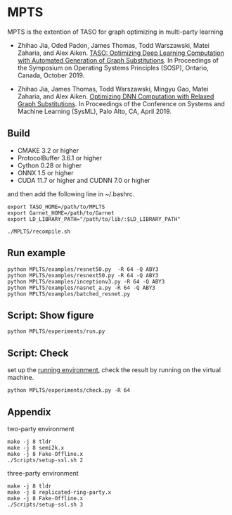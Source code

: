 # MPTS

MPTS is the extention of TASO for graph optimizing in multi-party learning

* Zhihao Jia, Oded Padon, James Thomas, Todd Warszawski, Matei Zaharia, and Alex Aiken. [TASO: Optimizing Deep Learning Computation with Automated Generation of Graph Substitutions](https://cs.stanford.edu/~zhihao/papers/sosp19.pdf). In Proceedings of the Symposium on Operating Systems Principles (SOSP), Ontario, Canada, October 2019.

* Zhihao Jia, James Thomas, Todd Warszawski, Mingyu Gao, Matei Zaharia, and Alex Aiken. [Optimizing DNN Computation with Relaxed Graph Substitutions](https://theory.stanford.edu/~aiken/publications/papers/sysml19b.pdf). In Proceedings of the Conference on Systems and Machine Learning (SysML), Palo Alto, CA, April 2019.

## Build

- CMAKE 3.2 or higher
- ProtocolBuffer 3.6.1 or higher
- Cython 0.28 or higher
- ONNX 1.5 or higher
- CUDA 11.7 or higher and CUDNN 7.0 or higher

and then add the following line in ~/.bashrc.
```
export TASO_HOME=/path/to/MPLTS
export Garnet_HOME=/path/to/Garnet
export LD_LIBRARY_PATH="/path/to/lib/:$LD_LIBRARY_PATH"
```

```
./MPLTS/recompile.sh
```


## Run example
```
python MPLTS/examples/resnet50.py  -R 64 -Q ABY3
python MPLTS/examples/resnext50.py -R 64 -Q ABY3
python MPLTS/examples/inceptionv3.py -R 64 -Q ABY3
python MPLTS/examples/nasnet_a.py -R 64 -Q ABY3
python MPLTS/examples/batched_resnet.py
```


## Script: Show figure
```
python MPLTS/experiments/run.py
```

## Script: Check
set up the [running environment](#appendix), check the result by running on the virtual machine.
```
python MPLTS/experiments/check.py -R 64
```


## Appendix <a name="appendix"></a>
two-party environment
```
make -j 8 tldr
make -j 8 semi2k.x
make -j 8 Fake-Offline.x
./Scripts/setup-ssl.sh 2
```
three-party environment
```
make -j 8 tldr
make -j 8 replicated-ring-party.x
make -j 8 Fake-Offline.x
./Scripts/setup-ssl.sh 3
```
